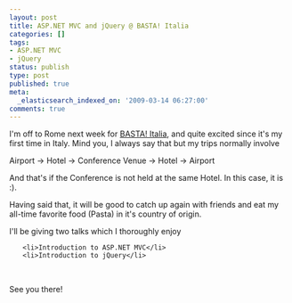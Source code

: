 ```yaml
---
layout: post
title: ASP.NET MVC and jQuery @ BASTA! Italia
categories: []
tags:
- ASP.NET MVC
- jQuery
status: publish
type: post
published: true
meta:
  _elasticsearch_indexed_on: '2009-03-14 06:27:00'
comments: true
---
```

<p>
I&#039;m off to Rome next week for <a href="http://www.bastaitalia.it/">BASTA! Italia</a>, and quite excited since it&#039;s my first time in Italy. Mind you, I always say that but my trips normally involve
</p>

<p>
Airport -&gt; Hotel -&gt; Conference Venue -&gt; Hotel -&gt; Airport
</p>

<p>
And that&#039;s if the Conference is not held at the same Hotel. In this case, it is :).
</p>

<p>
Having said that, it will be good to catch up again with friends and eat my all-time favorite food (Pasta) in it&#039;s country of origin.
</p>

<p>
I&#039;ll be giving two talks which I thoroughly enjoy
</p>

<ul>

	<li>Introduction to ASP.NET MVC</li>
	<li>Introduction to jQuery</li>
</ul>

<p>
&nbsp;
</p>

<p>
See you there!
</p>
